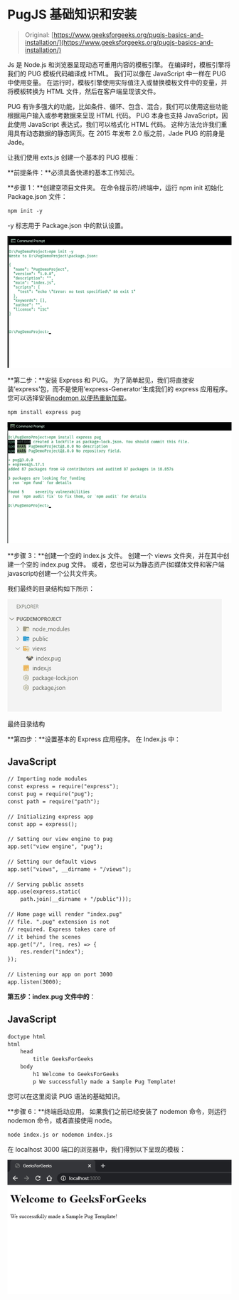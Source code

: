 # PugJS 基础知识和安装

> Original: [https://www.geeksforgeeks.org/pugjs-basics-and-installation/](https://www.geeksforgeeks.org/pugjs-basics-and-installation/)

Js 是 Node.js 和浏览器呈现动态可重用内容的模板引擎。 在编译时，模板引擎将我们的 PUG 模板代码编译成 HTML。 我们可以像在 JavaScript 中一样在 PUG 中使用变量。 在运行时，模板引擎使用实际值注入或替换模板文件中的变量，并将模板转换为 HTML 文件，然后在客户端呈现该文件。

PUG 有许多强大的功能，比如条件、循环、包含、混合，我们可以使用这些功能根据用户输入或参考数据来呈现 HTML 代码。 PUG 本身也支持 JavaScript，因此使用 JavaScript 表达式，我们可以格式化 HTML 代码。 这种方法允许我们重用具有动态数据的静态网页。在 2015 年发布 2.0 版之前，Jade
PUG 的前身是 Jade。

让我们使用 exts.js 创建一个基本的 PUG 模板：

**前提条件：**必须具备快递的基本工作知识。

**步骤 1：**创建空项目文件夹。 在命令提示符/终端中，运行 npm init 初始化 Package.json 文件：

```html
npm init -y
```

-y 标志用于 Package.json 中的默认设置。

![npm init in our project directory](img/39a134fb167e228cc39480feb99975ee.png)

**第二步：**安装 Express 和 PUG。 为了简单起见，我们将直接安装‘express’包，而不是使用‘express-Generator’生成我们的 express 应用程序。 您可以选择安装[nodemon 以便热重新加载](https://www.geeksforgeeks.org/nodejs-automatic-restart-nodejs-server-with-nodemon/)。

```html
npm install express pug
```

![Installing express and pug: npm install express pug](img/eb2d97e4e005be8b6ec3e652c8506f0e.png)

**步骤 3：**创建一个空的 index.js 文件。 创建一个 views 文件夹，并在其中创建一个空的 index.pug 文件。 或者，您也可以为静态资产(如媒体文件和客户端 javascript)创建一个公共文件夹。

我们最终的目录结构如下所示：

![Pug Directory Structure](img/dba48706653c370b2f3a3602f783f5bc.png)

最终目录结构

**第四步：**设置基本的 Express 应用程序。 在 Index.js 中：

## JavaScript

```html
// Importing node modules
const express = require("express");
const pug = require("pug");
const path = require("path");

// Initializing express app
const app = express();

// Setting our view engine to pug
app.set("view engine", "pug");

// Setting our default views
app.set("views", __dirname + "/views");

// Serving public assets
app.use(express.static(
    path.join(__dirname + "/public")));

// Home page will render "index.pug"
// file. ".pug" extension is not
// required. Express takes care of
// it behind the scenes
app.get("/", (req, res) => {
    res.render("index");
});

// Listening our app on port 3000
app.listen(3000);
```

**第五步：index.pug 文件中的**：

## JavaScript

```html
doctype html
html
    head
        title GeeksForGeeks
    body
        h1 Welcome to GeeksForGeeks
        p We successfully made a Sample Pug Template!
```

您可以在这里阅读 PUG 语法的基础知识。

**步骤 6：**终端启动应用。 如果我们之前已经安装了 nodemon 命令，则运行 nodemon 命令，或者直接使用 node。

```html
node index.js or nodemon index.js
```

在 localhost 3000 端口的浏览器中，我们得到以下呈现的模板：

![Pug template output](img/7d6589493bc74fc1ff7dc140e0b9cdc0.png)